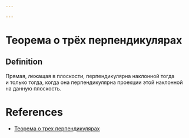 ```yaml
---

---
```

# Теорема о трёх перпендикулярах
## Definition
Прямая, лежащая в плоскости, перпендикулярна наклонной тогда и только тогда, когда она перпендикулярна проекции этой наклонной на данную плоскость.
# References
- [Теорема о трех перпендикулярах](https://www.youtube.com/watch?v=MbdZAtbLMZc)